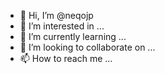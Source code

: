 - 👋 Hi, I’m @neqojp
- 👀 I’m interested in ...
- 🌱 I’m currently learning ...
- 💞️ I’m looking to collaborate on ...
- 📫 How to reach me ...

<!---
neqojp/neqojp is a ✨ special ✨ repository because its `README.md` (this file) appears on your GitHub profile.
You can click the Preview link to take a look at your changes.
--->
